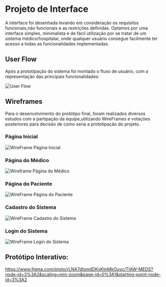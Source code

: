 
# Projeto de Interface

A interface foi desenhada levando em consideração os requisitos funcionais,não funcionais e as restrições definidas. Optamos por uma interface simples, minimalista e de fácil utilização por se tratar de um sistema médico/hospitalar, onde qualquer usuário consegue facilmente ter acesso a todas as funcionalidades implementadas.

## User Flow

Após a prototipação do sistema foi montado o fluxo de usuário, com a representação das principais funcionalidades:

![User Flow](https://github.com/ICEI-PUC-Minas-PPLES-TI/PLF-ES-2021-2-TI1-7924100-sistema-hospitalar/blob/master/Documentacao/images/USER%20FLOW%20MEDS.png)


## Wireframes

Para o desenvolvimento do protótipo final, foram realizados diversos estudos com a partipação da equipe,utilizando WireFrames e votações posteriores para decisão de como seria a prototipação do projeto.

### Página Inicial </br>

![WireFrame Página Inicial](https://github.com/ICEI-PUC-Minas-PPLES-TI/PLF-ES-2021-2-TI1-7924100-sistema-hospitalar/blob/master/Documentacao/images/Tela%20Inicial.png)

### Página do Médico </br>

![Wireframe Página do Médico](https://github.com/ICEI-PUC-Minas-PPLES-TI/PLF-ES-2021-2-TI1-7924100-sistema-hospitalar/blob/master/Documentacao/images/P%C3%A1gina%20do%20M%C3%A9dico.png)

### Página do Paciente </br>

![WireFrame Página do Paciente](https://github.com/ICEI-PUC-Minas-PPLES-TI/PLF-ES-2021-2-TI1-7924100-sistema-hospitalar/blob/master/Documentacao/images/P%C3%A1gina%20do%20Paciente.png)

### Cadastro do Sistema </br>

![WireFrame Cadastro do Sistema](https://github.com/ICEI-PUC-Minas-PPLES-TI/PLF-ES-2021-2-TI1-7924100-sistema-hospitalar/blob/master/Documentacao/images/Cadastro%20do%20Sistema.png)

### Login do Sistema </br>

![WireFrame Login do Sistema](https://github.com/ICEI-PUC-Minas-PPLES-TI/PLF-ES-2021-2-TI1-7924100-sistema-hospitalar/blob/master/Documentacao/images/Login%20do%20Sistema.png)


## Protótipo Interativo:

https://www.figma.com/proto/rLNA7dIsmdDKxKtnMkOuvc/TIAW-MEDS?node-id=3%3A2&scaling=min-zoom&page-id=0%3A1&starting-point-node-id=3%3A2

